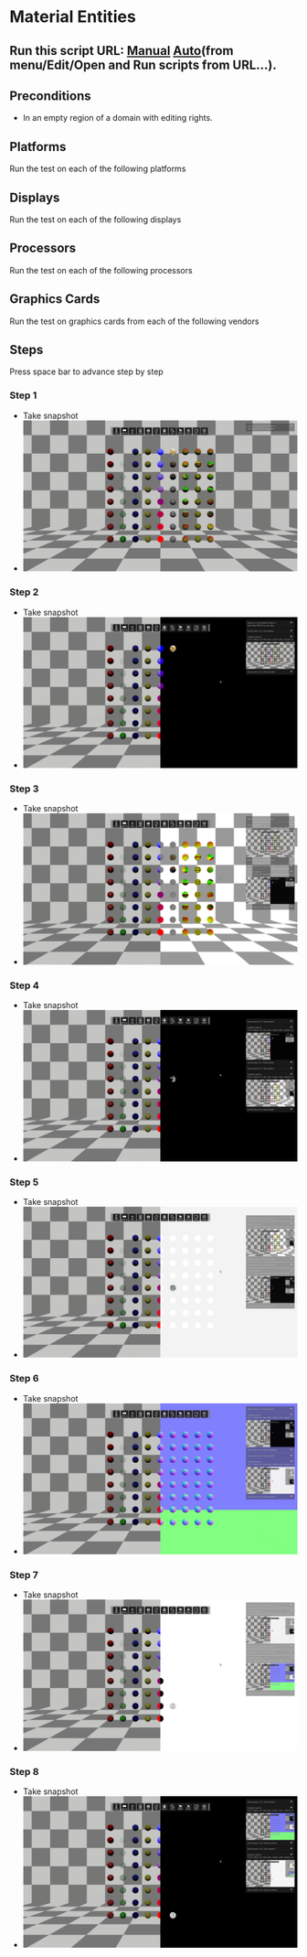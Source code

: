 # Material Entities
## Run this script URL: [Manual](./test.js?raw=true)   [Auto](./testAuto.js?raw=true)(from menu/Edit/Open and Run scripts from URL...).

## Preconditions
- In an empty region of a domain with editing rights.

## Platforms
Run the test on each of the following platforms
## Displays
Run the test on each of the following displays
## Processors
Run the test on each of the following processors
## Graphics Cards
Run the test on graphics cards from each of the following vendors
## Steps
Press space bar to advance step by step

### Step 1
- Take snapshot
- ![](./ExpectedImage_00000.png)
### Step 2
- Take snapshot
- ![](./ExpectedImage_00001.png)
### Step 3
- Take snapshot
- ![](./ExpectedImage_00002.png)
### Step 4
- Take snapshot
- ![](./ExpectedImage_00003.png)
### Step 5
- Take snapshot
- ![](./ExpectedImage_00004.png)
### Step 6
- Take snapshot
- ![](./ExpectedImage_00005.png)
### Step 7
- Take snapshot
- ![](./ExpectedImage_00006.png)
### Step 8
- Take snapshot
- ![](./ExpectedImage_00007.png)

